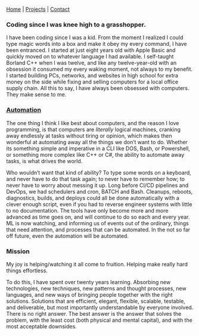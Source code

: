 [Home](/) | [Projects](/projects) | [Contact](/contact)

### Coding since I was knee high to a grasshopper. 

I have been coding since I was a kid.  From the moment I realized I could type magic words into a box and make it obey my every command, I have been entranced.  I started at just eight years old with Apple Basic and quickly moved on to whatever language I had available.  I self-taught Borland C++ when I was twelve, and like any twelve-year-old with an obsession it consumed my every waking moment, not always to my benefit.  I started building PCs, networks, and websites in high school for extra money on the side while fixing and selling computers for a local office supply chain.  All this to say, I have always been obsessed with computers.  They make sense to me.  

### [Automation](/automation) 

The one thing I think I like best about computers, and the reason I love programming, is that computers are *literally* logical machines, cranking away endlessly at tasks without tiring or opinion,  which makes then wonderful at automating away all the things we don’t want to do.  Whether its something simple and imperative in a CLI like DOS, Bash, or Powershell, or something more complex like C++ or C#, the ability to automate away tasks, is what drives the world.  

Who wouldn’t want that kind of ability?  To type some words on a keyboard, and never have to do that task again; to never have to remember how; to never have to worry about messing it up.  Long before CI/CD pipelines and DevOps, we had schedulers and cron, BATCH and Bash.  Cleanups, reboots, diagnostics, builds, and deploys could all be done automatically with a clever enough script, even if you had to reverse engineer systems with little to no documentation.  The tools have only become more and more advanced as time goes on, and will continue to do so each and every year.  ML is now watching, and informing us of events out of the ordinary, things that need attention, and processes that can be automated.  In the not so far off future, even the automation will be automated.

### Mission

My joy is helping/watching it all come to fruition.  Helping make really hard things effortless.

To do this, I have spent over twenty years learning.  Absorbing new technologies, new techniques, new patterns and thought processes, new languages, and new ways of bringing people together with the right solutions.  Solutions that are efficient, elegant, flexible, scalable, testable, and deliverable, but most importantly understandable by everyone involved.  There is no right answer.  The best answer is the answer that solves the problem, with the least cost (both physical and mental capital), and with the most acceptable downsides.